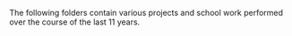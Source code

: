The following folders contain various projects and school work performed over the course of the last 11 years. 
